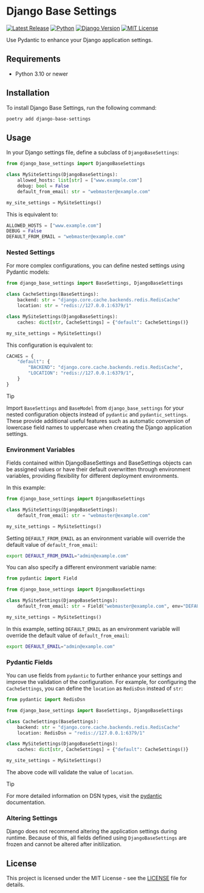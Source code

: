 # Django Base Settings

[![Latest Release](https://img.shields.io/github/v/release/vsakkas/django-base-settings.svg?color=187f58)](https://github.com/vsakkas/django-base-settings/releases/tag/v0.5.0)
[![Python](https://img.shields.io/badge/python-3.10+-187f58.svg)](https://www.python.org/downloads/)
[![Django Version](https://img.shields.io/badge/django-5.0+-187f58)](https://www.djangoproject.com/)
[![MIT License](https://img.shields.io/badge/license-MIT-187f58)](https://github.com/vsakkas/django-base-settings/blob/master/LICENSE)

Use Pydantic to enhance your Django application settings.

## Requirements

- Python 3.10 or newer

## Installation

To install Django Base Settings, run the following command:

```bash
poetry add django-base-settings
```

## Usage

In your Django settings file, define a subclass of `DjangoBaseSettings`:

```python
from django_base_settings import DjangoBaseSettings

class MySiteSettings(DjangoBaseSettings):
    allowed_hosts: list[str] = ["www.example.com"]
    debug: bool = False
    default_from_email: str = "webmaster@example.com"

my_site_settings = MySiteSettings()
```

This is equivalent to:

```python
ALLOWED_HOSTS = ["www.example.com"]
DEBUG = False
DEFAULT_FROM_EMAIL = "webmaster@example.com"
```

### Nested Settings

For more complex configurations, you can define nested settings using Pydantic models:

```python
from django_base_settings import BaseSettings, DjangoBaseSettings

class CacheSettings(BaseSettings):
    backend: str = "django.core.cache.backends.redis.RedisCache"
    location: str = "redis://127.0.0.1:6379/1"

class MySiteSettings(DjangoBaseSettings):
    caches: dict[str, CacheSettings] = {"default": CacheSettings()}

my_site_settings = MySiteSettings()
```

This configuration is equivalent to:

```python
CACHES = {
    "default": {
        "BACKEND": "django.core.cache.backends.redis.RedisCache",
        "LOCATION": "redis://127.0.0.1:6379/1",
    }
}
```

> [!TIP]
> Import `BaseSettings` and `BaseModel` from `django_base_settings` for your nested configuration objects instead of `pydantic` and `pydantic_settings`. These provide additional useful features such as automatic conversion of lowercase field names to uppercase when creating the Django application settings.

### Environment Variables

Fields contained within DjangoBaseSettings and BaseSettings objects can be assigned values or have their default overwritten through environment variables, providing flexibility for different deployment environments.

In this example:

```python
from django_base_settings import DjangoBaseSettings

class MySiteSettings(DjangoBaseSettings):
    default_from_email: str = "webmaster@example.com"

my_site_settings = MySiteSettings()
```

Setting `DEFAULT_FROM_EMAIL` as an environment variable will override the default value of `default_from_email`:

```bash
export DEFAULT_FROM_EMAIL="admin@example.com"
```

You can also specify a different environment variable name:

```python
from pydantic import Field

from django_base_settings import DjangoBaseSettings

class MySiteSettings(DjangoBaseSettings):
    default_from_email: str = Field("webmaster@example.com", env="DEFAULT_EMAIL")

my_site_settings = MySiteSettings()
```

In this example, setting `DEFAULT_EMAIL` as an environment variable will override the default value of `default_from_email`:

```bash
export DEFAULT_EMAIL="admin@example.com"
```

### Pydantic Fields

You can use fields from `pydantic` to further enhance your settings and improve the validation of the configuration. For example, for configuring the `CacheSettings`, you can define the `location` as `RedisDsn` instead of `str`:

```python
from pydantic import RedisDsn

from django_base_settings import BaseSettings, DjangoBaseSettings

class CacheSettings(BaseSettings):
    backend: str = "django.core.cache.backends.redis.RedisCache"
    location: RedisDsn = "redis://127.0.0.1:6379/1"

class MySiteSettings(DjangoBaseSettings):
    caches: dict[str, CacheSettings] = {"default": CacheSettings()}

my_site_settings = MySiteSettings()
```

The above code will validate the value of `location`.

> [!TIP]
> For more detailed information on DSN types, visit the [pydantic](https://docs.pydantic.dev/latest/api/networks/#pydantic.networks) documentation.

### Altering Settings

Django does not recommend altering the application settings during runtime. Because of this, all fields defined using `DjangoBaseSettings` are frozen and cannot be altered after initilization.

## License

This project is licensed under the MIT License - see the [LICENSE](https://github.com/vsakkas/django-base-settings/blob/master/LICENSE) file for details.
